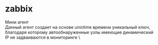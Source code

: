# zabbix
Мини агент \
Данный агент создает на основе unixtime времени уникальный ключ, благодаря которому автообнаруженные узлы имеющие динамический IP не задваиваются в мониторинге \
